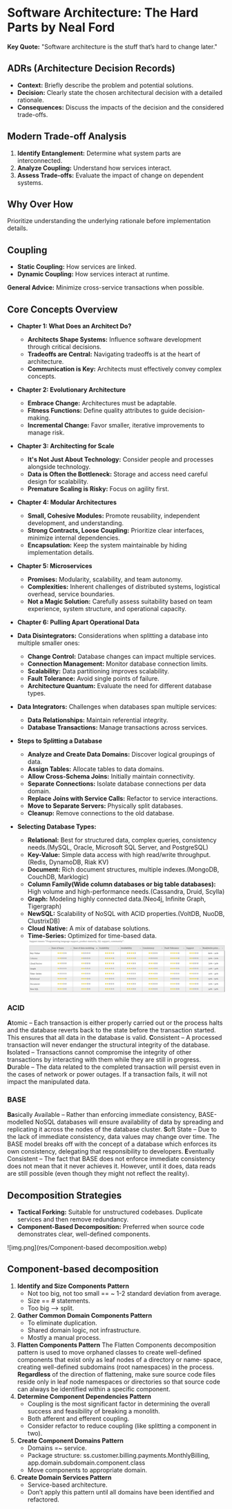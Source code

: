 # Software Architecture: The Hard Parts by Neal Ford

**Key Quote:** "Software architecture is the stuff that’s hard to change later."

## ADRs (Architecture Decision Records)

* **Context:**  Briefly describe the problem and potential solutions.
* **Decision:**  Clearly state the chosen architectural decision with a detailed rationale.
* **Consequences:**  Discuss the impacts of the decision and the considered trade-offs.

## Modern Trade-off Analysis

1. **Identify Entanglement:** Determine what system parts are interconnected.
2. **Analyze Coupling:**  Understand how services interact.
3. **Assess Trade-offs:**  Evaluate the impact of change on dependent systems.

## Why Over How

Prioritize understanding the underlying rationale before implementation details.

## Coupling

* **Static Coupling:**  How services are linked.
* **Dynamic Coupling:**  How services interact at runtime.

**General Advice:**  Minimize cross-service transactions when possible.

## Core Concepts Overview

* **Chapter 1: What Does an Architect Do?**
  * **Architects Shape Systems:** Influence software development through critical decisions.
  * **Tradeoffs are Central:** Navigating tradeoffs is at the heart of architecture.
  * **Communication is Key:**  Architects must effectively convey complex concepts.

* **Chapter 2: Evolutionary Architecture**
  * **Embrace Change:**  Architectures must be adaptable.
  * **Fitness Functions:**  Define quality attributes to guide decision-making.
  * **Incremental Change:**  Favor smaller, iterative improvements to manage risk.

* **Chapter 3: Architecting for Scale**
  * **It's Not Just About Technology:**  Consider people and processes alongside technology.
  * **Data is Often the Bottleneck:**   Storage and access need careful design for scalability.
  * **Premature Scaling is Risky:**  Focus on agility first.

* **Chapter 4: Modular Architectures**
  * **Small, Cohesive Modules:**  Promote reusability, independent development, and understanding.
  * **Strong Contracts, Loose Coupling:**  Prioritize clear interfaces, minimize internal
    dependencies.
  * **Encapsulation:** Keep the system maintainable by hiding implementation details.

* **Chapter 5: Microservices**
  * **Promises:** Modularity, scalability, and team autonomy.
  * **Complexities:**  Inherent challenges of distributed systems, logistical overhead, service
    boundaries.
  * **Not a Magic Solution:**  Carefully assess suitability based on team experience, system
    structure, and operational capacity.

* **Chapter 6: Pulling Apart Operational Data**
* **Data Disintegrators:** Considerations when splitting a database into multiple smaller ones:
    * **Change Control:** Database changes can impact multiple services.
    * **Connection Management:** Monitor database connection limits.
    * **Scalability:** Data partitioning improves scalability.
    * **Fault Tolerance:** Avoid single points of failure.
    * **Architecture Quantum:** Evaluate the need for different database types.

* **Data Integrators:** Challenges when databases span multiple services:
    * **Data Relationships:** Maintain referential integrity.
    * **Database Transactions:** Manage transactions across services.

* **Steps to Splitting a Database**
    * **Analyze and Create Data Domains:** Discover logical groupings of data.
    * **Assign Tables:** Allocate tables to data domains.
    * **Allow Cross-Schema Joins:** Initially maintain connectivity.
    * **Separate Connections:** Isolate database connections per data domain.
    * **Replace Joins with Service Calls:** Refactor to service interactions.
    * **Move to Separate Servers:** Physically split databases.
    * **Cleanup:** Remove connections to the old database.

* **Selecting Database Types:**
    * **Relational:** Best for structured data, complex queries, consistency needs.(MySQL, Oracle,
      Microsoft SQL Server, and PostgreSQL)
    * **Key-Value:** Simple data access with high read/write throughput.(Redis, DynamoDB, Riak KV)
    * **Document:** Rich document structures, multiple indexes.(MongoDB, CouchDB, Marklogic)
    * **Column Family(Wide column databases or big table databases):** High volume and
      high-performance needs.(Cassandra, Druid, Scylla)
    * **Graph:** Modeling highly connected data.(Neo4j, Infinite Graph, Tigergraph)
    * **NewSQL:** Scalability of NoSQL with ACID properties.(VoltDB, NuoDB, ClustrixDB)
    * **Cloud Native:** A mix of database solutions.
    * **Time-Series:** Optimized for time-based data.
      ![img.png](res/img.png)

### ACID
**A**tomic – Each transaction is either properly carried out or the process halts and the database reverts back to the state before the transaction started. This ensures that all data in the database is valid.
**C**onsistent – A processed transaction will never endanger the structural integrity of the database.
**I**solated – Transactions cannot compromise the integrity of other transactions by interacting with them while they are still in progress.
**D**urable – The data related to the completed transaction will persist even in the cases of network or power outages. If a transaction fails, it will not impact the manipulated data.


### BASE
**Ba**sically Available – Rather than enforcing immediate consistency, BASE-modelled NoSQL databases will ensure availability of data by spreading and replicating it across the nodes of the database cluster.
**S**oft State – Due to the lack of immediate consistency, data values may change over time. The BASE model breaks off with the concept of a database which enforces its own consistency, delegating that responsibility to developers.
**E**ventually Consistent – The fact that BASE does not enforce immediate consistency does not mean that it never achieves it. However, until it does, data reads are still possible (even though they might not reflect the reality).

## Decomposition Strategies

* **Tactical Forking:**  Suitable for unstructured codebases. Duplicate services and then remove
  redundancy.
* **Component-Based Decomposition:**  Preferred when source code demonstrates clear, well-defined
  components.

![img.png](res/Component-based decomposition.webp)

## Component-based decomposition

1. **Identify and Size Components Pattern**
   * Not too big, not too small == ~ 1-2 standard deviation from average.
   * Size == # statements.
   * Too big –> split.
2. **Gather Common Domain Components Pattern**
   * To eliminate duplication.
   * Shared domain logic, not infrastructure.
   * Mostly a manual process.
3. **Flatten Components Pattern** The Flatten Components decomposition pattern is used to move
   orphaned classes to create well-defined components that exist only as leaf nodes of a directory
   or name‐ space, creating well-defined subdomains (root namespaces) in the process. **Regardless** of
   the direction of flattening, make sure source code files reside only in leaf node namespaces or
   directories so that source code can always be identified within a specific component.
4. **Determine Component Dependencies Pattern**
   * Coupling is the most significant factor in determining the overall success and feasibility of
     breaking a monolith.
   * Both afferent and efferent coupling.
   * Consider refactor to reduce coupling (like splitting a component in two).
5. **Create Component Domains Pattern**
   * Domains =~ service.
   * Package structure: ss.customer.billing.payments.MonthlyBilling,
     app.domain.subdomain.component.class
   * Move components to appropriate domain.
6. **Create Domain Services Pattern**
    * Service-based architecture.
    * Don’t apply this pattern until all domains have been identified and refactored.
